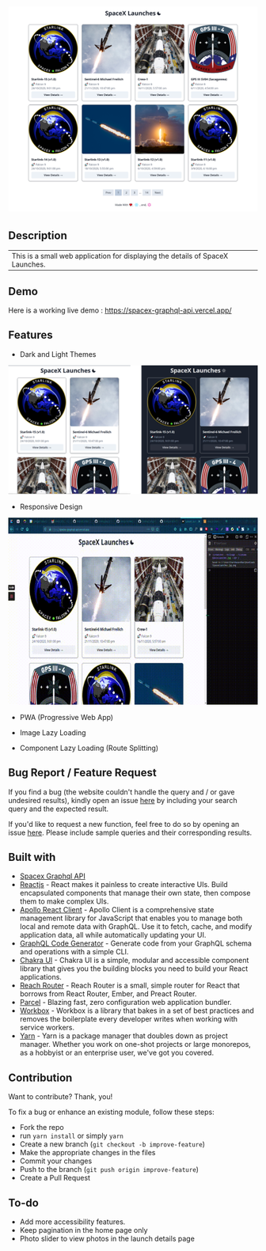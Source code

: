 # ![SpaceX Launches](./screenshots/SpacexLaunches.png)

## Description

<table>
<tr>
<td>
This is a small web application for displaying the details of SpaceX Launches.
</td>
</tr>
</table>

## Demo

Here is a working live demo : <https://spacex-graphql-api.vercel.app/>

## Features

- Dark and Light Themes

![Dark and Light Themes](./screenshots/LightDarkTheme.jpg)

- Responsive Design

![Resposive Deisgn](./screenshots/ResponsiveDesign.gif)

- PWA (Progressive Web App)

- Image Lazy Loading

- Component Lazy Loading (Route Splitting)

## Bug Report / Feature Request

If you find a bug (the website couldn't handle the query and / or gave undesired results), kindly open an issue [here](https://github.com/HarshaVardhanNakkina/spacex-graphql-api/issues/new) by including your search query and the expected result.

If you'd like to request a new function, feel free to do so by opening an issue [here](https://github.com/HarshaVardhanNakkina/spacex-graphql-api/issues/new). Please include sample queries and their corresponding results.

## Built with

- [Spacex Graphql API](https://api.spacex.land/graphql/)
- [Reactjs](https://reactjs.org/) - React makes it painless to create interactive UIs. Build encapsulated components that manage their own state, then compose them to make complex UIs.
- [Apollo React Client](https://www.apollographql.com/docs/react/) - Apollo Client is a comprehensive state management library for JavaScript that enables you to manage both local and remote data with GraphQL. Use it to fetch, cache, and modify application data, all while automatically updating your UI.
- [GraphQL Code Generator](https://www.graphql-code-generator.com/) - Generate code from your GraphQL schema and operations with a simple CLI.
- [Chakra UI](https://chakra-ui.com/) - Chakra UI is a simple, modular and accessible component library that gives you the building blocks you need to build your React applications.
- [Reach Router](https://reach.tech/router/) - Reach Router is a small, simple router for React that borrows from React Router, Ember, and Preact Router.
- [Parcel](https://parceljs.org/) - Blazing fast, zero configuration web application bundler.
- [Workbox](https://developers.google.com/web/tools/workbox/) - Workbox is a library that bakes in a set of best practices and removes the boilerplate every developer writes when working with service workers.
- [Yarn](https://yarnpkg.com/) - Yarn is a package manager that doubles down as project manager. Whether you work on one-shot projects or large monorepos, as a hobbyist or an enterprise user, we've got you covered.

## Contribution

Want to contribute? Thank, you!

To fix a bug or enhance an existing module, follow these steps:

- Fork the repo
- run `yarn install` or simply `yarn`
- Create a new branch (`git checkout -b improve-feature`)
- Make the appropriate changes in the files
- Commit your changes
- Push to the branch (`git push origin improve-feature`)
- Create a Pull Request

## To-do

- Add more accessibility features.
- Keep pagination in the home page only
- Photo slider to view photos in the launch details page

<!-- ## Team

| [![Harsh Vijay](https://avatars1.githubusercontent.com/u/12688534?v=3&s=144)](https://github.com/iharsh234) | [![Quandl.com](https://github.com/iharsh234/WebApp/blob/master/images/quandl.jpg)](https://www.quandl.com/) |
| ----------------------------------------------------------------------------------------------------------- | ----------------------------------------------------------------------------------------------------------- |
| [Harsh Vijay ](https://github.com/iharsh234)                                                                | [Quandl](https://www.quandl.com)                                                                            |

## [License](https://github.com/iharsh234/WebApp/blob/master/LICENSE.md)

MIT © [Harsh Vijay ](https://github.com/iharsh234) -->
